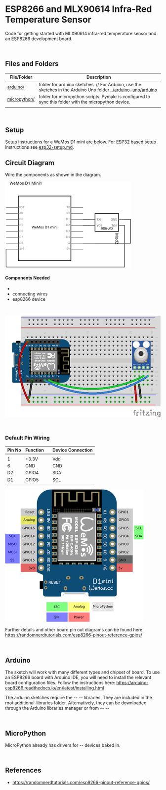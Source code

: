 # ESP8266 and MLX90614 Infra-Red Temperature Sensor

Code for getting started with MLX90614 infra-red temperature sensor and an ESP8266 development board.

<br />

## Files and Folders

| File/Folder | Description |
|--- | --- |
| [arduino/](arduino/) | folder for arduino sketches. // For Arduino, use the sketches in the Arduino Uno folder [../arduino-uno/arduino](../arduino-uno/arduino) |
| [micropython/](micropython/) | folder for micropython scripts. Pymakr is configured to sync this folder with the micropython device. |
|  |  |

<br />

## Setup

Setup instructions for a WeMos D1 mini are below. For ESP32 based setup instructions see [esp32-setup.md](esp32-setup.md).

## Circuit Diagram

Wire the components as shown in the diagram.

![circuit diagram](assets/esp8266-mlx90614-sensor-circuit-diagram_schem.svg)

#### Components Needed

* 
* connecting wires
* esp8266 device

<br />

![breadboard diagram](assets/esp8266-mlx90614-sensor-circuit-diagram_bb.png)

<br />

### Default Pin Wiring

| Pin No | Function |  | Device Connection |
| --- | --- | --- | --- |
|  |  |  |  |
| 1 | +3.3V |  | Vdd |
| 6 | GND |  | GND |
| D2 | GPIO4 |  | SDA |
| D1 | GPIO5 |  | SCL |
|  |  |  |  |

![pin diagram](assets/wemos-d1-mini-pinout.png)

Further details and other board pin out diagrams can be found here: https://randomnerdtutorials.com/esp8266-pinout-reference-gpios/

<br />

## Arduino

The sketch will work with many different types and chipset of board. To use an ESP8266 board with Arduino IDE, you will need to install the relevant board configuration files. Follow the instructions here: https://arduino-esp8266.readthedocs.io/en/latest/installing.html

<!-- #TODO add library info -->
The arduino sketches require the -- -- libraries. They are included in the root additional-libraries folder. Afternatively, they can be downloaded through the Arduino libraries manager or from -- --

<br />

## MicroPython

<!-- #TODO add library info -->
MicroPython already has drivers for -- devices baked in.

<br />

## References

- https://randomnerdtutorials.com/esp8266-pinout-reference-gpios/
